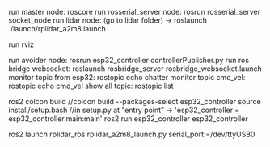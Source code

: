 run master node: roscore
run rosserial_server node: rosrun rosserial_server socket_node
run lidar node: (go to lidar folder) -> roslaunch ./launch/rplidar_a2m8.launch

run rviz

run avoider node: rosrun esp32_controller controllerPublisher.py
run ros bridge websocket: roslaunch rosbridge_server rosbridge_websocket.launch
monitor topic from esp32: rostopic echo chatter
monitor topic cmd_vel: rostopic echo cmd_vel
show all topic: rostopic list

ros2
colcon build 
//colcon build --packages-select esp32_controller
source install/setup.bash
//in setup.py at "entry point" -> 'esp32_controller = esp32_controller.main:main'
ros2 run esp32_controller esp32_controller

ros2 launch rplidar_ros rplidar_a2m8_launch.py serial_port:=/dev/ttyUSB0

